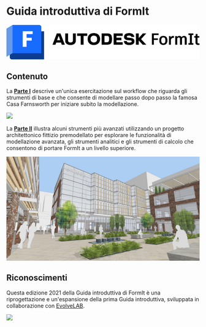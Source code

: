 # Guida introduttiva di FormIt

![](<../.gitbook/assets/formit intro hero image.png>)

## Contenuto

La [**Parte I**](https://windows.help.formit.autodesk.com/building-the-farnsworth-house/part-i) descrive un'unica esercitazione sul workflow che riguarda gli strumenti di base e che consente di modellare passo dopo passo la famosa Casa Farnsworth per iniziare subito la modellazione.

![](<../.gitbook/assets/farnsworth-house (1).png>)

La [**Parte II**](https://windows.help.formit.autodesk.com/building-the-farnsworth-house/part-ii) illustra alcuni strumenti più avanzati utilizzando un progetto architettonico fittizio premodellato per esplorare le funzionalità di modellazione avanzata, gli strumenti analitici e gli strumenti di calcolo che consentono di portare FormIt a un livello superiore.

![](<../.gitbook/assets/screen1 (1).jpg>)

## Riconoscimenti

Questa edizione 2021 della Guida introduttiva di FormIt è una riprogettazione e un'espansione della prima Guida introduttiva, sviluppata in collaborazione con [EvolveLAB](https://www.evolvelab.io).

[![](<../.gitbook/assets/evolvelab\_logo\_\_horizontal (1).png>)](https://www.evolvelab.io)
